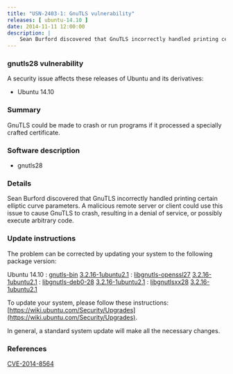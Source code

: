 ```yaml
---
title: "USN-2403-1: GnuTLS vulnerability"
releases: [ ubuntu-14.10 ]
date: 2014-11-11 12:00:00
description: |
    Sean Burford discovered that GnuTLS incorrectly handled printing certain elliptic curve parameters. A malicious remote server or client could use this issue to cause GnuTLS to crash, resulting in a denial of service, or possibly execute arbitrary code. 
--- 
```

 
### gnutls28 vulnerability

A security issue affects these releases of Ubuntu and its derivatives:

* Ubuntu 14.10

### Summary

GnuTLS could be made to crash or run programs if it processed a specially crafted certificate.

### Software description

* gnutls28 

### Details

Sean Burford discovered that GnuTLS incorrectly handled printing certain elliptic curve parameters. A malicious remote server or client could use this issue to cause GnuTLS to crash, resulting in a denial of service, or possibly execute arbitrary code. 

### Update instructions

The problem can be corrected by updating your system to the following package version:

Ubuntu 14.10
 : [gnutls-bin](https://launchpad.net/ubuntu/+source/gnutls28) <span> [3.2.16-1ubuntu2.1](https://launchpad.net/ubuntu/+source/gnutls28/3.2.16-1ubuntu2.1) </span> 
 : [libgnutls-openssl27](https://launchpad.net/ubuntu/+source/gnutls28) <span> [3.2.16-1ubuntu2.1](https://launchpad.net/ubuntu/+source/gnutls28/3.2.16-1ubuntu2.1) </span> 
 : [libgnutls-deb0-28](https://launchpad.net/ubuntu/+source/gnutls28) <span> [3.2.16-1ubuntu2.1](https://launchpad.net/ubuntu/+source/gnutls28/3.2.16-1ubuntu2.1) </span> 
 : [libgnutlsxx28](https://launchpad.net/ubuntu/+source/gnutls28) <span> [3.2.16-1ubuntu2.1](https://launchpad.net/ubuntu/+source/gnutls28/3.2.16-1ubuntu2.1) </span> 

To update your system, please follow these instructions: [https://wiki.ubuntu.com/Security/Upgrades](https://wiki.ubuntu.com/Security/Upgrades).

In general, a standard system update will make all the necessary changes. 

### References

 [CVE-2014-8564](http://people.ubuntu.com/~ubuntu-security/cve/CVE-2014-8564)
 
